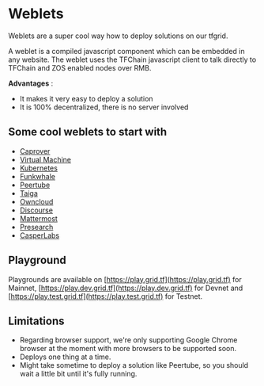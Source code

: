 # Weblets

Weblets are a super cool way how to deploy solutions on our tfgrid.

A weblet is a compiled javascript component which can be embedded in any website.
The weblet uses the TFChain javascript client to talk directly to TFChain and ZOS enabled nodes over RMB.

__Advantages__ :

- It makes it very easy to deploy a solution
- It is 100% decentralized, there is no server involved

## Some cool weblets to start with

- [Caprover](weblets_caprover)
- [Virtual Machine](weblets_vm)
- [Kubernetes](weblets_k8s)
- [Funkwhale](weblets_funkwhale)
- [Peertube](weblets_peertube)
- [Taiga](weblets_taiga)
- [Owncloud](weblets_owncloud)
- [Discourse](weblets_discourse)
- [Mattermost](weblets_mattermost)
- [Presearch](weblets_presearch)
- [CasperLabs](weblets_casper)

## Playground

Playgrounds are available on [https://play.grid.tf](https://play.grid.tf) for Mainnet, [https://play.dev.grid.tf](https://play.dev.grid.tf) for Devnet and [https://play.test.grid.tf](https://play.test.grid.tf) for Testnet.

## Limitations

- Regarding browser support, we're only supporting Google Chrome browser at the moment with more browsers to be supported soon. 
- Deploys one thing at a time.
- Might take sometime to deploy a solution like Peertube, so you should wait a little bit until it's fully running.